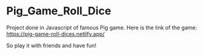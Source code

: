 # Pig_Game_Roll_Dice

Project done in Javascript of famous Pig game. 
Here is the link of the game: https://pig-game-roll-dices.netlify.app/

So play it with friends and have fun! 
